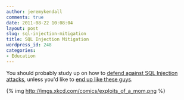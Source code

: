 ```yaml
---
author: jeremykendall
comments: true
date: 2011-08-22 10:08:04
layout: post
slug: sql-injection-mitigation
title: SQL Injection Mitigation
wordpress_id: 248
categories:
- Education
---
```


You should probably study up on how to [defend against SQL Injection attacks](http://docs.php.net/manual/sr/security.database.sql-injection.php), unless you'd like to [end up like these guys](http://xkcd.com/327/).

{% img http://imgs.xkcd.com/comics/exploits_of_a_mom.png %}
